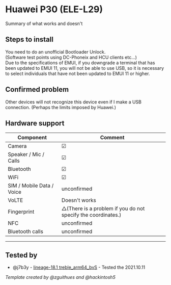 # Huawei P30 (ELE-L29)

Summary of what works and doesn't

## Steps to install

You need to do an unofficial Bootloader Unlock.  
(Software test points using DC-Phoneix and HCU clients etc...)  
Due to the specifications of EMUI, if you downgrade a terminal that has been updated to EMUI 11, you will not be able to use USB, so it is necessary to select individuals that have not been updated to EMUI 11 or higher.

## Confirmed problem
Other devices will not recognize this device even if I make a USB connection.
(Perhaps the limits imposed by Huawei.)

## Hardware support

| Component                 |      Comment                                              |
|---------------------------|-----------------------------------------------------------|
| Camera                    | ☑|
| Speaker / Mic / Calls     | ☑|
| Bluetooth                 | ☑|
| WiFi                      | ☑                                                     |
| SIM / Mobile Data / Voice | unconfirmed                                              |
| VoLTE                     | Doesn't works                                             |
| Fingerprint               | △(There is a problem if you do not specify the coordinates.)                                                     |
| NFC                       | unconfirmed                                                     |
| Bluetooth calls           | unconfirmed                                                     |
---

## Tested by
* @j7b3y - [lineage-18.1 treble_arm64_bvS](https://sourceforge.net/projects/andyyan-gsi/files/lineage-18.x/lineage-18.1-20220511-UNOFFICIAL-arm64_bvS.img.xz) - Tested the 2021.10.11 

_Template created by @zguithues and @hackintosh5_